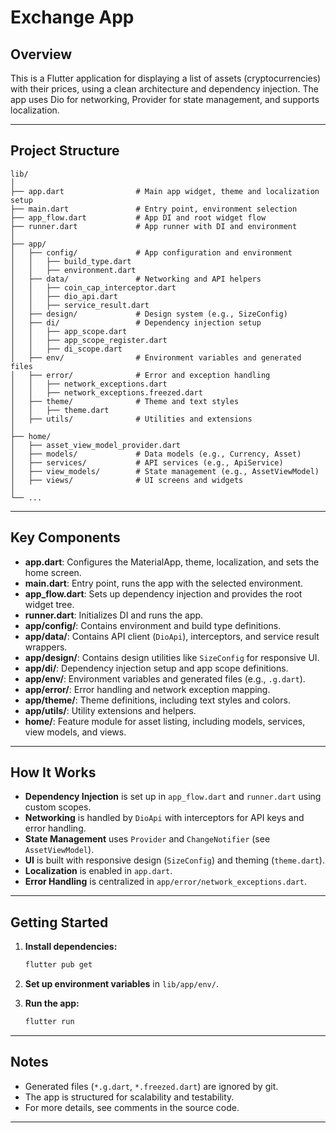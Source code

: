 # Exchange App

## Overview

This is a Flutter application for displaying a list of assets (cryptocurrencies) with their prices, using a clean architecture and dependency injection. The app uses Dio for networking, Provider for state management, and supports localization.

---

## Project Structure

```
lib/
│
├── app.dart                # Main app widget, theme and localization setup
├── main.dart               # Entry point, environment selection
├── app_flow.dart           # App DI and root widget flow
├── runner.dart             # App runner with DI and environment
│
├── app/
│   ├── config/             # App configuration and environment
│   │   ├── build_type.dart
│   │   ├── environment.dart
│   ├── data/               # Networking and API helpers
│   │   ├── coin_cap_interceptor.dart
│   │   ├── dio_api.dart
│   │   ├── service_result.dart
│   ├── design/             # Design system (e.g., SizeConfig)
│   ├── di/                 # Dependency injection setup
│   │   ├── app_scope.dart
│   │   ├── app_scope_register.dart
│   │   ├── di_scope.dart
│   ├── env/                # Environment variables and generated files
│   ├── error/              # Error and exception handling
│   │   ├── network_exceptions.dart
│   │   ├── network_exceptions.freezed.dart
│   ├── theme/              # Theme and text styles
│   │   ├── theme.dart
│   ├── utils/              # Utilities and extensions
│
├── home/
│   ├── asset_view_model_provider.dart
│   ├── models/             # Data models (e.g., Currency, Asset)
│   ├── services/           # API services (e.g., ApiService)
│   ├── view_models/        # State management (e.g., AssetViewModel)
│   ├── views/              # UI screens and widgets
│
└── ...
```

---

## Key Components

- **app.dart**: Configures the MaterialApp, theme, localization, and sets the home screen.
- **main.dart**: Entry point, runs the app with the selected environment.
- **app_flow.dart**: Sets up dependency injection and provides the root widget tree.
- **runner.dart**: Initializes DI and runs the app.
- **app/config/**: Contains environment and build type definitions.
- **app/data/**: Contains API client (`DioApi`), interceptors, and service result wrappers.
- **app/design/**: Contains design utilities like `SizeConfig` for responsive UI.
- **app/di/**: Dependency injection setup and app scope definitions.
- **app/env/**: Environment variables and generated files (e.g., `.g.dart`).
- **app/error/**: Error handling and network exception mapping.
- **app/theme/**: Theme definitions, including text styles and colors.
- **app/utils/**: Utility extensions and helpers.
- **home/**: Feature module for asset listing, including models, services, view models, and views.

---

## How It Works

- **Dependency Injection** is set up in `app_flow.dart` and `runner.dart` using custom scopes.
- **Networking** is handled by `DioApi` with interceptors for API keys and error handling.
- **State Management** uses `Provider` and `ChangeNotifier` (see `AssetViewModel`).
- **UI** is built with responsive design (`SizeConfig`) and theming (`theme.dart`).
- **Localization** is enabled in `app.dart`.
- **Error Handling** is centralized in `app/error/network_exceptions.dart`.

---

## Getting Started

1. **Install dependencies:**
   ```sh
   flutter pub get
   ```

2. **Set up environment variables** in `lib/app/env/`.

3. **Run the app:**
   ```sh
   flutter run
   ```

---

## Notes

- Generated files (`*.g.dart`, `*.freezed.dart`) are ignored by git.
- The app is structured for scalability and testability.
- For more details, see comments in the source code.

---